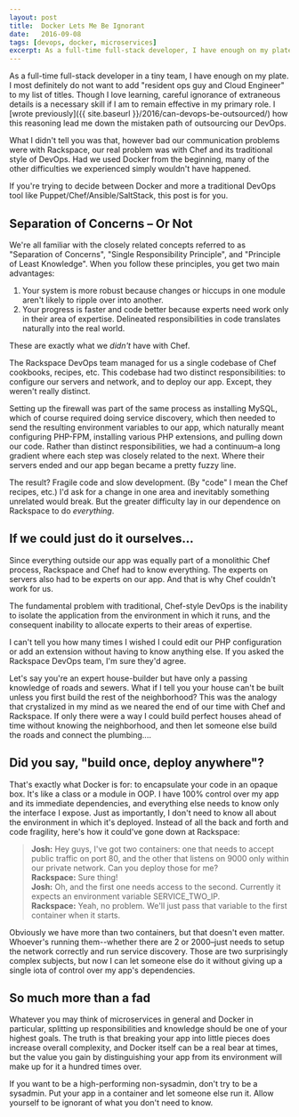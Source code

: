 ```yaml
---
layout: post
title:  Docker Lets Me Be Ignorant
date:   2016-09-08
tags: [devops, docker, microservices]
excerpt: As a full-time full-stack developer, I have enough on my plate. I'm sure you're in the same boat.
---
```


As a full-time full-stack developer in a tiny team, I have enough on my plate. I most definitely do not want to add "resident ops guy and Cloud Engineer" to my list of titles. Though I love learning, careful ignorance of extraneous details is a necessary skill if I am to remain effective in my primary role. I [wrote previously]({{ site.baseurl }}/2016/can-devops-be-outsourced/) how this reasoning lead me down the mistaken path of outsourcing our DevOps.

What I didn't tell you was that, however bad our communication problems were with Rackspace, our real problem was with Chef and its traditional style of DevOps. Had we used Docker from the beginning, many of the other difficulties we experienced simply wouldn't have happened.

If you're trying to decide between Docker and more a traditional DevOps tool like Puppet/Chef/Ansible/SaltStack, this post is for you.

## Separation of Concerns – Or Not
We're all familiar with the closely related concepts referred to as "Separation of Concerns", "Single Responsibility Principle", and "Principle of Least Knowledge". When you follow these principles, you get two main advantages:

1. Your system is more robust because changes or hiccups in one module aren't likely to ripple over into another.
2. Your progress is faster and code better because experts need work only in their area of expertise. Delineated responsibilities in code translates naturally into the real world.

These are exactly what we _didn't_ have with Chef.

The Rackspace DevOps team managed for us a single codebase of Chef cookbooks, recipes, etc. This codebase had two distinct responsibilities: to configure our servers and network, and to deploy our app. Except, they weren't really distinct.

Setting up the firewall was part of the same process as installing MySQL, which of course required doing service discovery, which then needed to send the resulting environment variables to our app, which naturally meant configuring PHP-FPM, installing various PHP extensions, and pulling down our code. Rather than distinct responsibilities, we had a continuum–a long gradient where each step was closely related to the next. Where their servers ended and our app began became a pretty fuzzy line.

The result? Fragile code and slow development. (By "code" I mean the Chef recipes, etc.) I'd ask for a change in one area and inevitably something unrelated would break. But the greater difficulty lay in our dependence on Rackspace to do _everything_.

## If we could just do it ourselves...
Since everything outside our app was equally part of a monolithic Chef process, Rackspace and Chef had to know everything. The experts on servers also had to be experts on our app. And that is why Chef couldn't work for us.

The fundamental problem with traditional, Chef-style DevOps is the inability to isolate the application from the environment in which it runs, and the consequent inability to allocate experts to their areas of expertise.

I can't tell you how many times I wished I could edit our PHP configuration or add an extension without having to know anything else. If you asked the Rackspace DevOps team, I'm sure they'd agree.

Let's say you're an expert house-builder but have only a passing knowledge of roads and sewers. What if I tell you your house can't be built unless you first build the rest of the neighborhood? This was the analogy that crystalized in my mind as we neared the end of our time with Chef and Rackspace. If only there were a way I could build perfect houses ahead of time without knowing the neighborhood, and then let someone else build the roads and connect the plumbing....

## Did you say, "build once, deploy anywhere"?
That's exactly what Docker is for: to encapsulate your code in an opaque box. It's like a class or a module in OOP. I have 100% control over my app and its immediate dependencies, and everything else needs to know only the interface I expose. Just as importantly, I don't need to know all about the environment in which it's deployed. Instead of all the back and forth and code fragility, here's how it could've gone down at Rackspace:

> **Josh:** Hey guys, I've got two containers: one that needs to accept public traffic on port 80, and the other that listens on 9000 only within our private network. Can you deploy those for me?  
> **Rackspace:** Sure thing!  
> **Josh:** Oh, and the first one needs access to the second. Currently it expects an environment variable SERVICE_TWO_IP.  
> **Rackspace:** Yeah, no problem. We'll just pass that variable to the first container when it starts.

Obviously we have more than two containers, but that doesn't even matter. Whoever's running them--whether there are 2 or 2000–just needs to setup the network correctly and run service discovery. Those are two surprisingly complex subjects, but now I can let someone else do it without giving up a single iota of control over my app's dependencies.

## So much more than a fad
Whatever you may think of microservices in general and Docker in particular, splitting up responsibilities and knowledge should be one of your highest goals. The truth is that breaking your app into little pieces does increase overall complexity, and Docker itself can be a real bear at times, but the value you gain by distinguishing your app from its environment will make up for it a hundred times over.

If you want to be a high-performing non-sysadmin, don't try to be a sysadmin. Put your app in a container and let someone else run it. Allow yourself to be ignorant of what you don't need to know.
